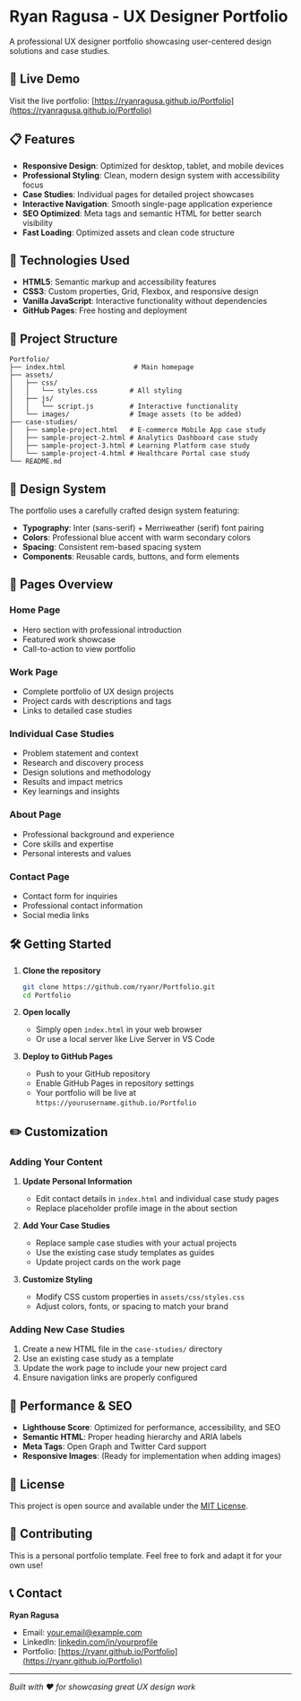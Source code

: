 # Ryan Ragusa - UX Designer Portfolio

A professional UX designer portfolio showcasing user-centered design solutions and case studies.

## 🌟 Live Demo

Visit the live portfolio: [https://ryanragusa.github.io/Portfolio](https://ryanragusa.github.io/Portfolio)

## 📋 Features

- **Responsive Design**: Optimized for desktop, tablet, and mobile devices
- **Professional Styling**: Clean, modern design system with accessibility focus
- **Case Studies**: Individual pages for detailed project showcases
- **Interactive Navigation**: Smooth single-page application experience
- **SEO Optimized**: Meta tags and semantic HTML for better search visibility
- **Fast Loading**: Optimized assets and clean code structure

## 🚀 Technologies Used

- **HTML5**: Semantic markup and accessibility features
- **CSS3**: Custom properties, Grid, Flexbox, and responsive design
- **Vanilla JavaScript**: Interactive functionality without dependencies
- **GitHub Pages**: Free hosting and deployment

## 📁 Project Structure

```
Portfolio/
├── index.html                 # Main homepage
├── assets/
│   ├── css/
│   │   └── styles.css        # All styling
│   ├── js/
│   │   └── script.js         # Interactive functionality
│   └── images/               # Image assets (to be added)
├── case-studies/
│   ├── sample-project.html   # E-commerce Mobile App case study
│   ├── sample-project-2.html # Analytics Dashboard case study
│   ├── sample-project-3.html # Learning Platform case study
│   └── sample-project-4.html # Healthcare Portal case study
└── README.md
```

## 🎨 Design System

The portfolio uses a carefully crafted design system featuring:

- **Typography**: Inter (sans-serif) + Merriweather (serif) font pairing
- **Colors**: Professional blue accent with warm secondary colors
- **Spacing**: Consistent rem-based spacing system
- **Components**: Reusable cards, buttons, and form elements

## 📱 Pages Overview

### Home Page
- Hero section with professional introduction
- Featured work showcase
- Call-to-action to view portfolio

### Work Page
- Complete portfolio of UX design projects
- Project cards with descriptions and tags
- Links to detailed case studies

### Individual Case Studies
- Problem statement and context
- Research and discovery process
- Design solutions and methodology
- Results and impact metrics
- Key learnings and insights

### About Page
- Professional background and experience
- Core skills and expertise
- Personal interests and values

### Contact Page
- Contact form for inquiries
- Professional contact information
- Social media links

## 🛠️ Getting Started

1. **Clone the repository**
   ```bash
   git clone https://github.com/ryanr/Portfolio.git
   cd Portfolio
   ```

2. **Open locally**
   - Simply open `index.html` in your web browser
   - Or use a local server like Live Server in VS Code

3. **Deploy to GitHub Pages**
   - Push to your GitHub repository
   - Enable GitHub Pages in repository settings
   - Your portfolio will be live at `https://yourusername.github.io/Portfolio`

## ✏️ Customization

### Adding Your Content

1. **Update Personal Information**
   - Edit contact details in `index.html` and individual case study pages
   - Replace placeholder profile image in the about section

2. **Add Your Case Studies**
   - Replace sample case studies with your actual projects
   - Use the existing case study templates as guides
   - Update project cards on the work page

3. **Customize Styling**
   - Modify CSS custom properties in `assets/css/styles.css`
   - Adjust colors, fonts, or spacing to match your brand

### Adding New Case Studies

1. Create a new HTML file in the `case-studies/` directory
2. Use an existing case study as a template
3. Update the work page to include your new project card
4. Ensure navigation links are properly configured

## 🎯 Performance & SEO

- **Lighthouse Score**: Optimized for performance, accessibility, and SEO
- **Semantic HTML**: Proper heading hierarchy and ARIA labels
- **Meta Tags**: Open Graph and Twitter Card support
- **Responsive Images**: (Ready for implementation when adding images)

## 📄 License

This project is open source and available under the [MIT License](LICENSE).

## 🤝 Contributing

This is a personal portfolio template. Feel free to fork and adapt it for your own use!

## 📞 Contact

**Ryan Ragusa**
- Email: your.email@example.com
- LinkedIn: [linkedin.com/in/yourprofile](https://linkedin.com/in/yourprofile)
- Portfolio: [https://ryanr.github.io/Portfolio](https://ryanr.github.io/Portfolio)

---

*Built with ❤️ for showcasing great UX design work*
